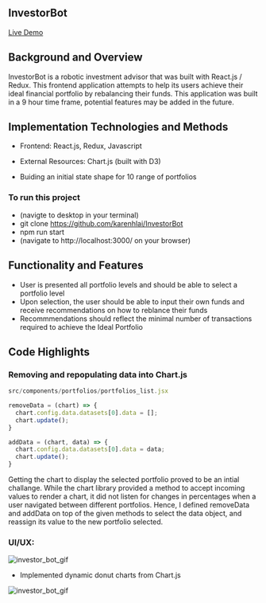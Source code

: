 <h2>InvestorBot</h2>

<a href="https://investment-advisor.herokuapp.com/#/">Live Demo</a>

<h2>Background and Overview</h2>
InvestorBot is a robotic investment advisor that was built with React.js / Redux. This frontend application attempts to help its users achieve their ideal financial portfolio by rebalancing their funds. This application was built in a 9 hour time frame, potential features may be added in the future.

<h2>Implementation Technologies and Methods</h2>

- Frontend: React.js, Redux, Javascript
- External Resources: Chart.js (built with D3)

- Buiding an initial state shape for 10 range of portfolios

<h3>To run this project</h3>

- (navigte to desktop in your terminal)
- git clone https://github.com/karenhlai/InvestorBot
- npm run start 
- (navigate to http://localhost:3000/ on your browser)

<h2>Functionality and Features</h2>

- User is presented all portfolio levels and should be able to select a portfolio level
- Upon selection, the user should be able to input their own funds and receive recommendations on how to reblance their funds
- Recommmendations should reflect the minimal number of transactions required to achieve the Ideal Portfolio


<h2>Code Highlights</h2>
<h3>Removing and repopulating data into Chart.js</h3>

```javascript
src/components/portfolios/portfolios_list.jsx

removeData = (chart) => {
  chart.config.data.datasets[0].data = [];
  chart.update();
}

addData = (chart, data) => {
  chart.config.data.datasets[0].data = data;
  chart.update();
}
```
Getting the chart to display the selected portfolio proved to be an intial challange. While the chart library provided a method to accept incoming values to render a chart, it did not listen for changes in percentages when a user navigated between different portfolios. Hence, I defined removeData and addData on top of the given methods to select the data object, and reassign its value to the new portfolio selected. 

<h3>UI/UX: </h3>

![investor_bot_gif](public/assets/images/investor_bot_gif.gif)
- Implemented dynamic donut charts from Chart.js 

![investor_bot_gif](public/assets/images/investor_bot_part2.gif)